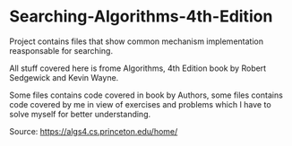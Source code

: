 # Searching-Algorithms-4th-Edition

Project contains files that show  common mechanism implementation reasponsable for searching. 

All stuff covered here is frome Algorithms, 4th Edition book by Robert Sedgewick and Kevin Wayne. 

Some files contains code covered in book by Authors,
some files contains code covered by me in view of exercises and problems which I have to solve myself for better understanding. 


Source: https://algs4.cs.princeton.edu/home/
